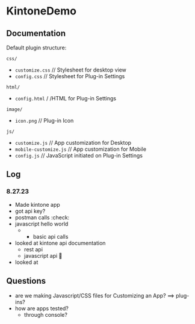 # KintoneDemo

## Documentation
Default plugin structure:

`css/`
  - `customize.css` // Stylesheet for desktop view
  - `config.css` // Stylesheet for Plug-in Settings

`html/`
  - `config.html` / /HTML for Plug-in Settings

`image/`
  - `icon.png` // Plug-in Icon
  
`js/`
  - `customize.js` // App customization for Desktop
  - `mobile-customize.js` // App customization for Mobile
  - `config.js` // JavaScript initiated on Plug-in Settings

## Log
### 8.27.23 
* Made kintone app
* got api key?
* postman calls :check:
* javascript hello world
    * + basic api calls
* looked at kintone api documentation
    * rest api
    * javascript api :eyes:
* looked at 


## Questions
* are we making Javascript/CSS files for Customizing an App? ==> plug-ins?
* how are apps tested?
    * through console?
